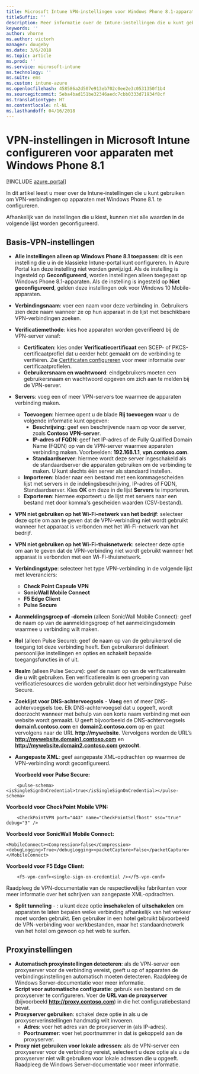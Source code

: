 ```yaml
---
title: Microsoft Intune VPN-instellingen voor Windows Phone 8.1-apparaten
titleSuffix: ''
description: Meer informatie over de Intune-instellingen die u kunt gebruiken om VPN-verbindingen op apparaten met Windows Phone 8.1. te configureren.
keywords: ''
author: vhorne
ms.author: victorh
manager: dougeby
ms.date: 3/6/2018
ms.topic: article
ms.prod: ''
ms.service: microsoft-intune
ms.technology: ''
ms.suite: ems
ms.custom: intune-azure
ms.openlocfilehash: 458586a2d507e913eb702c0ee2e3c0531350f1b4
ms.sourcegitcommit: 5eba4bad151be32346aedc7cbb0333d71934f8cf
ms.translationtype: HT
ms.contentlocale: nl-NL
ms.lasthandoff: 04/16/2018
---
```

# <a name="configure-vpn-settings-in-microsoft-intune-for-devices-running-windows-phone-81"></a>VPN-instellingen in Microsoft Intune configureren voor apparaten met Windows Phone 8.1

[!INCLUDE [azure_portal](./includes/azure_portal.md)]

In dit artikel leest u meer over de Intune-instellingen die u kunt gebruiken om VPN-verbindingen op apparaten met Windows Phone 8.1. te configureren.


Afhankelijk van de instellingen die u kiest, kunnen niet alle waarden in de volgende lijst worden geconfigureerd.

## <a name="base-vpn-settings"></a>Basis-VPN-instellingen

- **Alle instellingen alleen op Windows Phone 8.1 toepassen**: dit is een instelling die u in de klassieke Intune-portal kunt configureren. In Azure Portal kan deze instelling niet worden gewijzigd. Als de instelling is ingesteld op **Geconfigureerd**, worden instellingen alleen toegepast op Windows Phone 8.1-apparaten. Als de instelling is ingesteld op **Niet geconfigureerd**, gelden deze instellingen ook voor Windows 10 Mobile-apparaten.
- **Verbindingsnaam**: voer een naam voor deze verbinding in. Gebruikers zien deze naam wanneer ze op hun apparaat in de lijst met beschikbare VPN-verbindingen zoeken.
- **Verificatiemethode**: kies hoe apparaten worden geverifieerd bij de VPN-server vanaf:
    - **Certificaten**: kies onder **Verificatiecertificaat** een SCEP- of PKCS-certificaatprofiel dat u eerder hebt gemaakt om de verbinding te verifiëren. Zie [Certificaten configureren](certificates-configure.md) voor meer informatie over certificaatprofielen.
    - **Gebruikersnaam en wachtwoord**: eindgebruikers moeten een gebruikersnaam en wachtwoord opgeven om zich aan te melden bij de VPN-server.
- **Servers**: voeg een of meer VPN-servers toe waarmee de apparaten verbinding maken.
    - **Toevoegen**: hiermee opent u de blade **Rij toevoegen** waar u de volgende informatie kunt opgeven:
        - **Beschrijving**: geef een beschrijvende naam op voor de server, zoals **Contoso VPN-server**.
        - **IP-adres of FQDN**: geef het IP-adres of de Fully Qualified Domain Name (FQDN) op van de VPN-server waarmee apparaten verbinding maken. Voorbeelden: **192.168.1.1**, **vpn.contoso.com**.
        - **Standaardserver**: hiermee wordt deze server ingeschakeld als de standaardserver die apparaten gebruiken om de verbinding te maken. U kunt slechts één server als standaard instellen.
    - **Importeren**: blader naar een bestand met een kommagescheiden lijst met servers in de indelingsbeschrijving, IP-adres of FQDN, Standaardserver. Kies **OK** om deze in de lijst **Servers** te importeren.
    - **Exporteren**: hiermee exporteert u de lijst met servers naar een bestand met door komma's gescheiden waarden (CSV-bestand).

- **VPN niet gebruiken op het Wi-Fi-netwerk van het bedrijf**: selecteer deze optie om aan te geven dat de VPN-verbinding niet wordt gebruikt wanneer het apparaat is verbonden met het Wi-Fi-netwerk van het bedrijf.
- **VPN niet gebruiken op het Wi-Fi-thuisnetwerk**: selecteer deze optie om aan te geven dat de VPN-verbinding niet wordt gebruikt wanneer het apparaat is verbonden met een Wi-Fi-thuisnetwerk.

- **Verbindingstype**: selecteer het type VPN-verbinding in de volgende lijst met leveranciers:
    - **Check Point Capsule VPN**
    - **SonicWall Mobile Connect**
    - **F5 Edge Client**
    - **Pulse Secure**

- **Aanmeldingsgroep of -domein** (alleen SonicWall Mobile Connect): geef de naam op van de aanmeldingsgroep of het aanmeldingsdomein waarmee u verbinding wilt maken.
- **Rol** (alleen Pulse Secure): geef de naam op van de gebruikersrol die toegang tot deze verbinding heeft. Een gebruikersrol definieert persoonlijke instellingen en opties en schakelt bepaalde toegangsfuncties in of uit.
- **Realm** (alleen Pulse Secure): geef de naam op van de verificatierealm die u wilt gebruiken. Een verificatierealm is een groepering van verificatieresources die worden gebruikt door het verbindingstype Pulse Secure.

- **Zoeklijst voor DNS-achtervoegsels** - **Voeg** een of meer DNS-achtervoegsels toe. Elk DNS-achtervoegsel dat u opgeeft, wordt doorzocht wanneer met behulp van een korte naam verbinding met een website wordt gemaakt. U geeft bijvoorbeeld de DNS-achtervoegsels **domain1.contoso.com** en **domain2.contoso.com** op en gaat vervolgens naar de URL **http://mywebsite**. Vervolgens worden de URL’s **http://mywebsite.domain1.contoso.com** en **http://mywebsite.domain2.contoso.com gezocht**.

- **Aangepaste XML**: geef aangepaste XML-opdrachten op waarmee de VPN-verbinding wordt geconfigureerd.

    **Voorbeeld voor Pulse Secure:**

```
    <pulse-schema><isSingleSignOnCredential>true</isSingleSignOnCredential></pulse-schema>
```

**Voorbeeld voor CheckPoint Mobile VPN:**

```
    <CheckPointVPN port="443" name="CheckPointSelfhost" sso="true" debug="3" />
```

**Voorbeeld voor SonicWall Mobile Connect:**
```
<MobileConnect><Compression>false</Compression><debugLogging>True</debugLogging><packetCapture>False</packetCapture></MobileConnect>
```

**Voorbeeld voor F5 Edge Client:**
```
    <f5-vpn-conf><single-sign-on-credential /></f5-vpn-conf>
```

Raadpleeg de VPN-documentatie van de respectievelijke fabrikanten voor meer informatie over het schrijven van aangepaste XML-opdrachten.

- **Split tunneling** - : u kunt deze optie **inschakelen** of **uitschakelen** om apparaten te laten bepalen welke verbinding afhankelijk van het verkeer moet worden gebruikt. Een gebruiker in een hotel gebruikt bijvoorbeeld de VPN-verbinding voor werkbestanden, maar het standaardnetwerk van het hotel om gewoon op het web te surfen.




## <a name="proxy-settings"></a>Proxyinstellingen

- **Automatisch proxyinstellingen detecteren**: als de VPN-server een proxyserver voor de verbinding vereist, geeft u op of apparaten de verbindingsinstellingen automatisch moeten detecteren. Raadpleeg de Windows Server-documentatie voor meer informatie.
- **Script voor automatische configuratie**: gebruik een bestand om de proxyserver te configureren. Voer de **URL van de proxyserver** (bijvoorbeeld **http://proxy.contoso.com**) in die het configuratiebestand bevat.
- **Proxyserver gebruiken**: schakel deze optie in als u de proxyserverinstellingen handmatig wilt invoeren.
    - **Adres**: voer het adres van de proxyserver in (als IP-adres).
    - **Poortnummer**: voer het poortnummer in dat is gekoppeld aan de proxyserver.
- **Proxy niet gebruiken voor lokale adressen**: als de VPN-server een proxyserver voor de verbinding vereist, selecteert u deze optie als u de proxyserver niet wilt gebruiken voor lokale adressen die u opgeeft. Raadpleeg de Windows Server-documentatie voor meer informatie.
